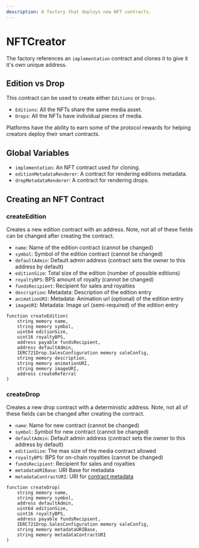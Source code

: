 ```yaml
---
description: A factory that deploys new NFT contracts.
---
```


# NFTCreator

The factory references an `implementation` contract and clones it to give it it's own unique address.

## Edition vs Drop 
This contract can be used to create either `Editions` or `Drops`.

- `Editions`: All the NFTs share the same media asset.
- `Drops`: All the NFTs have individual pieces of media.

Platforms have the ability to earn some of the protocol rewards for helping creators deploy their smart contracts.

## Global Variables

- `implementation`: An NFT contract used for cloning.
- `editionMetadataRenderer`: A contract for rendering editions metadata.
- `dropMetadataRenderer`: A contract for rendering drops.

## Creating an NFT Contract

### createEdition

Creates a new edition contract with an address.
Note, not all of these fields can be changed after creating the contract.

- `name`: Name of the edition contract (cannot be changed)
- `symbol`: Symbol of the edition contract (cannot be changed)
- `defaultAdmin`: Default admin address (contract sets the owner to this address by default)
- `editionSize`: Total size of the edition (number of possible editions)
- `royaltyBPS`: BPS amount of royalty (cannot be changed)
- `fundsRecipient`: Recipient for sales and royalties
- `description`: Metadata: Description of the edition entry
- `animationURI`: Metadata: Animation url (optional) of the edition entry
- `imageURI`: Metadata: Image url (semi-required) of the edition entry

```
function createEdition(
    string memory name,
    string memory symbol,
    uint64 editionSize,
    uint16 royaltyBPS,
    address payable fundsRecipient,
    address defaultAdmin,
    IERC721Drop.SalesConfiguration memory saleConfig,
    string memory description,
    string memory animationURI,
    string memory imageURI,
    address createReferral
) 
```

### createDrop

Creates a new drop contract with a deterministic address.
Note, not all of these fields can be changed after creating the contract.
- `name`: Name for new contract (cannot be changed)
- `symbol`: Symbol for new contract (cannot be changed)
- `defaultAdmin`: Default admin address (contract sets the owner to this address by default)
- `editionSize`: The max size of the media contract allowed
- `royaltyBPS`: BPS for on-chain royalties (cannot be changed)
- `fundsRecipient`: Recipient for sales and royalties
- `metadataURIBase`: URI Base for metadata
- `metadataContractURI`: URI for [contract metadata](https://docs.opensea.io/docs/contract-level-metadata)

```
function createDrop(
    string memory name,
    string memory symbol,
    address defaultAdmin,
    uint64 editionSize,
    uint16 royaltyBPS,
    address payable fundsRecipient,
    IERC721Drop.SalesConfiguration memory saleConfig,
    string memory metadataURIBase,
    string memory metadataContractURI
) 
```


